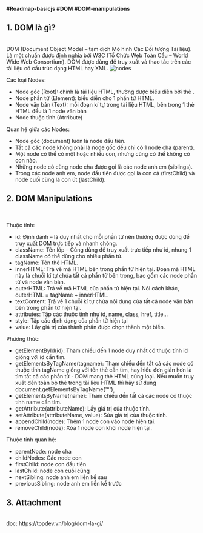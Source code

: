 <strong>#Roadmap-basicjs</strong> <strong>#DOM</strong> <strong>#DOM-manipulations</strong>

<h2>1. DOM là gì?</h2> <br />
DOM (Document Object Model – tạm dịch Mô hình Các Đối tượng Tài liệu). Là một chuẩn được định nghĩa bởi W3C (Tổ Chức Web Toàn Cầu – World Wide Web Consortium). DOM được dùng để truy xuất và thao tác trên các tài liệu có cấu trúc dạng HTML hay XML.

<img src="https://topdev.vn/blog/wp-content/uploads/2021/01/dom-la-gi.gif" alt="nodes" />

Các loại Nodes: 
- Node gốc (Root): chính là tài liệu HTML, thường được biểu diễn bởi thẻ <html>.
- Node phần tử (Element): biểu diễn cho 1 phần tử HTML.
- Node văn bản (Text): mỗi đoạn kí tự trong tài liệu HTML, bên trong 1 thẻ HTML đều là 1 node văn bản
- Node thuộc tính (Atrribute)

Quan hệ giữa các Nodes: 
- Node gốc (document) luôn là node đầu tiên.
- Tất cả các node không phải là node gốc đều chỉ có 1 node cha (parent).
- Một node có thể có một hoặc nhiều con, nhưng cũng có thể không có con nào.
- Những node có cùng node cha được gọi là các node anh em (siblings).
- Trong các node anh em, node đầu tiên được gọi là con cả (firstChild) và node cuối cùng là con út (lastChild).
  
<h2>2. DOM Manipulations</h2> <br />
  
 Thuộc tính:
  - id: Định danh – là duy nhất cho mỗi phần tử nên thường được dùng để truy xuất DOM trực tiếp và nhanh chóng.
  - className: Tên lớp – Cũng dùng để truy xuất trực tiếp như id, nhưng 1 className có thể dùng cho nhiều phần tử.
  - tagName: Tên thẻ HTML.
  - innerHTML: Trả về mã HTML bên trong phần tử hiện tại. Đoạn mã HTML này là chuỗi kí tự chứa tất cả phần tử bên trong, bao gồm các node phần tử và node văn bản.
  - outerHTML: Trả về mã HTML của phần tử hiện tại. Nói cách khác, outerHTML = tagName + innerHTML.
  - textContent: Trả về 1 chuỗi kí tự chứa nội dung của tất cả node văn bản bên trong phần tử hiện tại.
  - attributes: Tập các thuộc tính như id, name, class, href, title…
  - style: Tập các định dạng của phần tử hiện tại
  - value: Lấy giá trị của thành phần được chọn thành một biến.

 Phương thức:
  - getElementById(id): Tham chiếu đến 1 node duy nhất có thuộc tính id giống với id cần tìm.
  - getElementsByTagName(tagname): Tham chiếu đến tất cả các node có thuộc tính tagName giống với tên thẻ cần tìm, hay hiểu đơn giản hơn là tìm tất cả các phần tử   - DOM mang thẻ HTML cùng loại. Nếu muốn truy xuất đến toàn bộ thẻ trong tài liệu HTML thì hãy sử dụng document.getElementsByTagName('*').
  - getElementsByName(name): Tham chiếu đến tất cả các node có thuộc tính name cần tìm.
  - getAttribute(attributeName): Lấy giá trị của thuộc tính.
  - setAttribute(attributeName, value): Sửa giá trị của thuộc tính.
  - appendChild(node): Thêm 1 node con vào node hiện tại.
  - removeChild(node): Xóa 1 node con khỏi node hiện tại.
  
 Thuộc tính quan hệ:
  - parentNode: node cha
  - childNodes: Các node con
  - firstChild: node con đầu tiên
  - lastChild: node con cuối cùng
  - nextSibling: node anh em liền kề sau
  - previousSibling: node anh em liền kề trước

  
<h2>3. Attachment</h2> <br />
doc: https://topdev.vn/blog/dom-la-gi/

